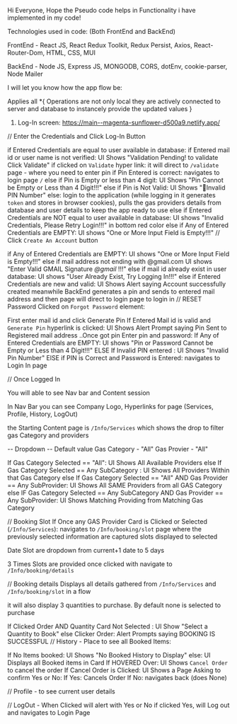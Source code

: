 Hi Everyone, Hope the Pseudo code helps in Functionality i have implemented in my code!

Technologies used in code: (Both FrontEnd and BackEnd)

FrontEnd - React JS, React Redux Toolkit, Redux Persist, Axios, React-Router-Dom, HTML, CSS, MUI

BackEnd - Node JS, Express JS, MONGODB, CORS, dotEnv, cookie-parser, Node Mailer

I will let you know how the app flow be:

Applies all
\*{
Operations are not only local they are actively connected to server and database to instancely provide the updated values
}

1. Log-In screen:
   https://main--magenta-sunflower-d500a9.netlify.app/

// Enter the Credentials and Click Log-In Button

if Entered Credentials are equal to user available in database:
if Entered mail id or user name is not verified:
UI Shows "Validation Pending! to validate Click Validate"
if clicked on `Validate` hyper link:
it will direct to `/validate` page - where you need to enter pin
if Pin Entered is correct:
navigates to login page `/`
else if Pin is Empty or less than 4 digit:
UI Shows "Pin Cannot be Empty or Less than 4 Digit!!!"
else if Pin is Not Valid:
UI Shows "Invalid PIN Number"
else:
login to the application (while logging in it generates `token` and stores in browser cookies), pulls the gas providers details from database and user details to keep the app
ready to use
else if Entered Credentials are NOT equal to user available in database:
UI shows "Invalid Credentials, Please Retry Login!!!" in bottom red color
else if Any of Entered Credentials are EMPTY:
UI shows "One or More Input Field is Empty!!!"
// Click `Create An Account` button

if Any of Entered Credentials are EMPTY:
UI shows "One or More Input Field is Empty!!!"
else if mail address not ending with @gmail.com
UI shows "Enter Valid GMAIL Signature _@gmail_ !!!"
else if mail id already exist in user database:
UI shows "User Already Exist, Try Logging In!!!"
else if Entered Credentials are new and valid:
UI Shows Alert saying Account successfully created meanwhile
BackEnd generates a pin and sends to entered mail address and then page will direct to login
page to login in
// RESET Password
Clicked on `Forgot Password` element:

First enter mail id and click Generate Pin
If Entered Mail id is valid and `Generate Pin` hyperlink is clicked:
UI Shows Alert Prompt saying Pin Sent to Registered mail address
..Once got pin Enter pin and password:
If Any of Entered Credentials are EMPTY:
UI shows "Pin or Password Cannot be Empty or Less than 4 Digit!!!"
ELSE If Invalid PIN entered :
UI Shows "Invalid Pin Number"
ElSE if PIN is Correct and Password is Entered:
navigates to Login In page

// Once Logged In

You will able to see Nav bar and Content session

In Nav Bar you can see Company Logo, Hyperlinks for page (Services, Profile, History, LogOut)

the Starting Content page is `/Info/Services` which shows the drop to filter gas Category and providers

-- Dropdown --
Default value
Gas Category - "All"
Gas Provier - "All"

If Gas Category Selected == "All":
UI Shows All Available Providers
else If Gas Category Selected == Any SubCategory :
UI Shows All Providers Within that Gas Category
else If Gas Category Selected == "All" AND Gas Provider == Any SubProvider:
UI Shows All SAME Providers from all GAS Category
else IF Gas Category Selected == Any SubCategory AND Gas Provider == Any SubProvider:
UI Shows Matching Providing from Matching Gas Category

// Booking Slot
If Once any GAS Provider Card is Clicked or Selected (`/Info/Services`):
navigates to `/Info/booking/slot` page where the previously selected information are captured
slots displayed to selected

Date Slot are dropdown from current+1 date to 5 days

3 Times Slots are provided once clicked with navigate to `/Info/booking/details`

// Booking details
Displays all details gathered from `/Info/Services` and `/Info/booking/slot` in a flow

it will also display 3 quantities to purchase. By default none is selected to purchase

If Clicked Order AND Quantity Card Not Selected :
UI Show "Select a Quantity to Book"
else Clicker Order:
Alert Prompts saying BOOKING IS SUCCESSFUL
// History - Place to see all Booked Items:

If No Items booked:
UI Shows "No Booked History to Display"
else:
UI Displays all Booked items in Card
If HOVERED Over:
UI Shows `Cancel Order` to cancel the order
If Cancel Order is Clicked:
UI Shows a Page Asking to confirm Yes or No:
If Yes:
Cancels Order
If No:
navigates back (does None)

// Profile - to see current user details

// LogOut - When Clicked will alert with Yes or No if clicked Yes, will Log out and navigates to
Login Page
